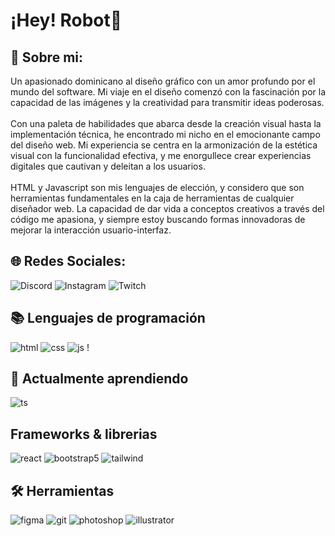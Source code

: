# ¡Hey! Robot👋

## 💫 Sobre mi:
Un apasionado dominicano al diseño gráfico con un amor profundo por el mundo del software. Mi viaje en el diseño comenzó con la fascinación por la capacidad de las imágenes y la creatividad para transmitir ideas poderosas.<br><br>Con una paleta de habilidades que abarca desde la creación visual hasta la implementación técnica, he encontrado mi nicho en el emocionante campo del diseño web. Mi experiencia se centra en la armonización de la estética visual con la funcionalidad efectiva, y me enorgullece crear experiencias digitales que cautivan y deleitan a los usuarios.<br><br>HTML y Javascript son mis lenguajes de elección, y considero que son herramientas fundamentales en la caja de herramientas de cualquier diseñador web. La capacidad de dar vida a conceptos creativos a través del código me apasiona, y siempre estoy buscando formas innovadoras de mejorar la interacción usuario-interfaz.


## 🌐 Redes Sociales:
![Discord](https://img.shields.io/badge/Discord-%235865F2.svg?style=for-the-badge&logo=discord&logoColor=white) ![Instagram](https://img.shields.io/badge/Instagram-%23E4405F.svg?style=for-the-badge&logo=Instagram&logoColor=whiteh) ![Twitch](https://img.shields.io/badge/Twitch-%239146FF.svg?style=for-the-badge&logo=Twitch&logoColor=white)

## 📚 Lenguajes de programación 
  
  <img src = "https://img.shields.io/badge/HTML5-E34F26?style=for-the-badge&logo=html5&logoColor=white" alt = "html" />  <img src = "https://img.shields.io/badge/CSS3-1572B6?style=for-the-badge&logo=css3&logoColor=white" alt = "css" />  <img src = "https://img.shields.io/badge/JavaScript-111111?style=for-the-badge&logo=javascript&logoColor=F7DF1E" alt = "js" /> !
  
  ## 📖 Actualmente aprendiendo
  <img src = "https://img.shields.io/badge/TypeScript-007ACC?style=for-the-badge&logo=typescript&logoColor=white" alt = "ts" /> 
    
  
## Frameworks & librerias 
  <img src = "https://img.shields.io/badge/react-%2320232a.svg?style=for-the-badge&logo=react&logoColor=%2361DAFB" alt = "react" />  <img src = "https://img.shields.io/badge/next.js-000000?style=for-the-badge&logo=nextdotjs&logoColor=white" alt = "bootstrap5" />  <img src = "https://img.shields.io/badge/Tailwind_CSS-38B2AC?style=for-the-badge&logo=tailwind-css&logoColor=white" alt = "tailwind" />
  
  ## 🛠️ Herramientas
  <img src = "https://img.shields.io/badge/figma-7434a4?style=for-the-badge&logo=figma&logoColor=white" alt = "figma" />  <img src = "https://img.shields.io/badge/git-%23F05033.svg?style=for-the-badge&logo=git&logoColor=white" alt = "git" />  <img src = "https://img.shields.io/badge/adobe%20photoshop-001E36.svg?style=for-the-badge&logo=adobe%20photoshop&logoColor=" alt = "photoshop" />  <img src = "https://img.shields.io/badge/adobe%20illustrator-3c240c.svg?style=for-the-badge&logo=adobe%20illustrator&logoColor=f8a829" alt = "illustrator" />

<!-- Proudly created with GPRM ( https://gprm.itsvg.in ) -->
